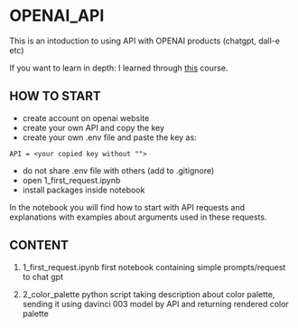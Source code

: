 # OPENAI_API

This is an intoduction to using API with OPENAI products (chatgpt, dall-e etc)

If you want to learn in depth: I learned through [this](https://www.udemy.com/share/108w3y3@3fhw0tWsFbGyPGWHxBOSINLbBrv6qkVVzd5H7N6c8rv0Q_itu2frj1BIqx0AMPHirg==/) course.

## HOW TO START
- create account on openai website
- create your own API and copy the key
- create your own .env file and paste the key as:

`API = <your copied key without "">`

- do not share .env file with others (add to .gitignore)
- open 1_first_request.ipynb
- install packages inside notebook

In the notebook you will find how to start with API requests and explanations with examples 
about arguments used in these requests. 

## CONTENT

1. 1_first_request.ipynb
first notebook containing simple prompts/request to chat gpt

2. 2_color_palette
python script taking description about color palette, sending it using davinci 003 model by
API and returning rendered  color palette

